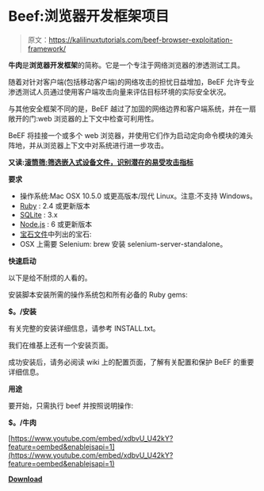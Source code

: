 # Beef:浏览器开发框架项目

> 原文：<https://kalilinuxtutorials.com/beef-browser-exploitation-framework/>

**牛肉**是**浏览器开发框架**的简称。它是一个专注于网络浏览器的渗透测试工具。

随着对针对客户端(包括移动客户端)的网络攻击的担忧日益增加，BeEF 允许专业渗透测试人员通过使用客户端攻击向量来评估目标环境的实际安全状况。

与其他安全框架不同的是，BeEF 越过了加固的网络边界和客户端系统，并在一扇敞开的门:web 浏览器的上下文中检查可利用性。

BeEF 将挂接一个或多个 web 浏览器，并使用它们作为启动定向命令模块的滩头阵地，并从浏览器上下文中对系统进行进一步攻击。

**又读:[滚筒筛:筛选嵌入式设备文件，识别潜在的易受攻击指标](https://kalilinuxtutorials.com/trommel-embedded-vulnerable-indicators/)**

**要求**

*   操作系统:Mac OSX 10.5.0 或更高版本/现代 Linux。注意:不支持 Windows。
*   [Ruby](http://ruby-lang.org) : 2.4 或更新版本
*   [SQLite](http://sqlite.org) : 3.x
*   [Node.js](https://nodejs.org) : 6 或更新版本
*   [宝石文件](https://github.com/beefproject/beef/blob/master/Gemfile)中列出的宝石:
*   OSX 上需要 Selenium: brew 安装 selenium-server-standalone。

**快速启动**

以下是给不耐烦的人看的。

安装脚本安装所需的操作系统包和所有必备的 Ruby gems:

**$。/安装**

有关完整的安装详细信息，请参考 INSTALL.txt。

我们在维基上还有一个安装页面。

成功安装后，请务必阅读 wiki 上的配置页面，了解有关配置和保护 BeEF 的重要详细信息。

**用途**

要开始，只需执行 beef 并按照说明操作:

**$。/牛肉**

[https://www.youtube.com/embed/xdbvU_U42kY?feature=oembed&enablejsapi=1](https://www.youtube.com/embed/xdbvU_U42kY?feature=oembed&enablejsapi=1)

[**Download**](https://github.com/beefproject/beef)